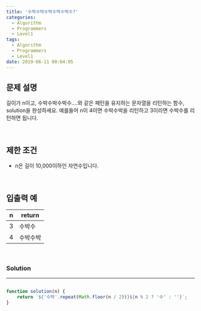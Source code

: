 ```yaml
---
title: '수박수박수박수박수박수?'
categories:
  - Algorithm
  - Programmers
  - Level1
tags:
  - Algorithm
  - Programmers
  - Level1
date: 2019-06-11 00:04:05
---
```



## 문제 설명
길이가 n이고, 수박수박수박수....와 같은 패턴을 유지하는 문자열을 리턴하는 함수, solution을 완성하세요. 예를들어 n이 4이면 수박수박을 리턴하고 3이라면 수박수를 리턴하면 됩니다.

<br/>


## 제한 조건
- n은 길이 10,000이하인 자연수입니다.

<br/>


## 입출력 예
| n | return |
| --- | --- |
| 3 | 수박수 |
| 4 | 수박수박 |

<br/>


### Solution

---

```javascript

function solution(n) {
    return `${'수박'.repeat(Math.floor(n / 2))}${n % 2 ? '수' : ''}`;
}

```